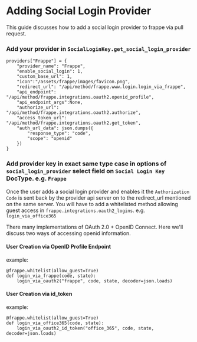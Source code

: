 <!-- base_template: frappe_io/www/frappe/frappe_base.html --><!-- add-breadcrumbs -->
# Adding Social Login Provider

This guide discusses how to add a social login provider to frappe via pull request.

### Add your provider in `SocialLoginKey.get_social_login_provider`

```
providers["Frappe"] = {
	"provider_name": "Frappe",
	"enable_social_login": 1,
	"custom_base_url": 1,
	"icon":"/assets/frappe/images/favicon.png",
	"redirect_url": "/api/method/frappe.www.login.login_via_frappe",
	"api_endpoint": "/api/method/frappe.integrations.oauth2.openid_profile",
	"api_endpoint_args":None,
	"authorize_url": "/api/method/frappe.integrations.oauth2.authorize",
	"access_token_url": "/api/method/frappe.integrations.oauth2.get_token",
	"auth_url_data": json.dumps({
		"response_type": "code",
		"scope": "openid"
	})
}
```

### Add provider key in exact same type case in options of `social_login_provider` select field on `Social Login Key` DocType. e.g. `Frappe`

Once the user adds a social login provider and enables it the `Authorization Code` is sent back by the provider api server on to the redirect_url mentioned on the same server. You will have to add a whitelisted method allowing guest access in `frappe.integrations.oauth2_logins`. e.g. `login_via_office365` 

There many implementations of OAuth 2.0 + OpenID Connect. Here we'll discuss two ways of accessing openid information.

#### User Creation via OpenID Profile Endpoint

example:

```
@frappe.whitelist(allow_guest=True)
def login_via_frappe(code, state):
	login_via_oauth2("frappe", code, state, decoder=json.loads)
```

#### User Creation via id_token

example:

```
@frappe.whitelist(allow_guest=True)
def login_via_office365(code, state):
	login_via_oauth2_id_token("office_365", code, state, decoder=json.loads)
```
